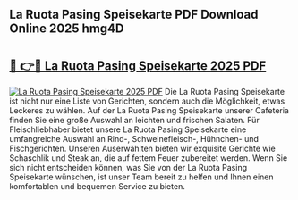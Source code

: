 ## La Ruota Pasing Speisekarte PDF Download Online 2025 hmg4D

# <h2><a href="http://gccl59.nevu.top/?p=La+Ruota+Pasing+Speisekarte">🔗 👉🔴 La Ruota Pasing Speisekarte 2025 PDF</a></h2>

[![La Ruota Pasing Speisekarte 2025 PDF](https://i.imgur.com/dBaPXMq.png)](http://gccl59.nevu.top/?p=La+Ruota+Pasing+Speisekarte)
Die La Ruota Pasing Speisekarte ist nicht nur eine Liste von Gerichten, sondern auch die Möglichkeit, etwas Leckeres zu wählen. Auf der La Ruota Pasing Speisekarte unserer Cafeteria finden Sie eine große Auswahl an leichten und frischen Salaten. Für Fleischliebhaber bietet unsere La Ruota Pasing Speisekarte eine umfangreiche Auswahl an Rind-, Schweinefleisch-, Hühnchen- und Fischgerichten. Unseren Auserwählten bieten wir exquisite Gerichte wie Schaschlik und Steak an, die auf fettem Feuer zubereitet werden. Wenn Sie sich nicht entscheiden können, was Sie von der La Ruota Pasing Speisekarte wünschen, ist unser Team bereit zu helfen und Ihnen einen komfortablen und bequemen Service zu bieten.
